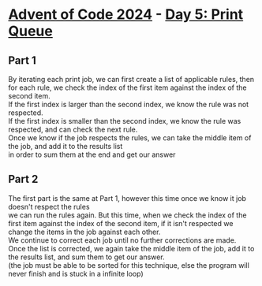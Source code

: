 # [Advent of Code 2024](../README.md) - [Day 5: Print Queue](https://adventofcode.com/2024/day/5)

## Part 1
By iterating each print job, we can first create a list of applicable rules,
then for each rule, we check the index of the first item against the index of the second item.  
If the first index is larger than the second index, we know the rule was not respected.  
If the first index is smaller than the second index, we know the rule was respected, and can check the next rule.  
Once we know if the job respects the rules, we can take the middle item of the job, and add it to the results list  
in order to sum them at the end and get our answer

## Part 2
The first part is the same at Part 1, however this time once we know it job doesn't respect the rules  
we can run the rules again.
But this time, when we check the index of the first item against the index of the second item, if it isn't respected
we change the items in the job against each other.  
We continue to correct each job until no further corrections are made.  
Once the list is corrected, we again take the middle item of the job, add it to the results list, and sum them to get
our answer.  
(the job must be able to be sorted for this technique, else the program will never finish and is stuck in a infinite loop)